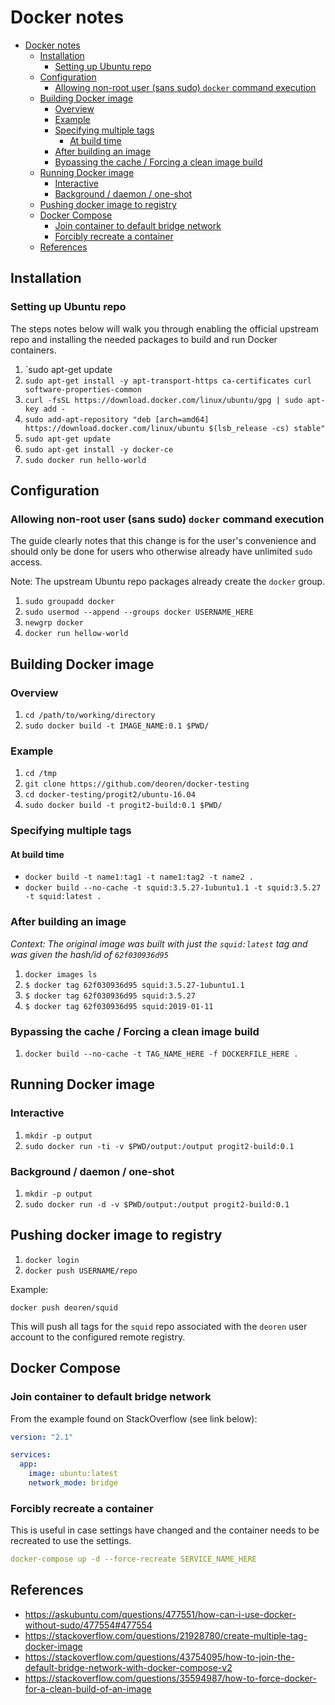 # Docker notes

- [Docker notes](#docker-notes)
  - [Installation](#installation)
    - [Setting up Ubuntu repo](#setting-up-ubuntu-repo)
  - [Configuration](#configuration)
    - [Allowing non-root user (sans sudo) `docker` command execution](#allowing-non-root-user-sans-sudo-docker-command-execution)
  - [Building Docker image](#building-docker-image)
    - [Overview](#overview)
    - [Example](#example)
    - [Specifying multiple tags](#specifying-multiple-tags)
      - [At build time](#at-build-time)
    - [After building an image](#after-building-an-image)
    - [Bypassing the cache / Forcing a clean image build](#bypassing-the-cache--forcing-a-clean-image-build)
  - [Running Docker image](#running-docker-image)
    - [Interactive](#interactive)
    - [Background / daemon / one-shot](#background--daemon--one-shot)
  - [Pushing docker image to registry](#pushing-docker-image-to-registry)
  - [Docker Compose](#docker-compose)
    - [Join container to default bridge network](#join-container-to-default-bridge-network)
    - [Forcibly recreate a container](#forcibly-recreate-a-container)
  - [References](#references)

## Installation

### Setting up Ubuntu repo

The steps notes below will walk you through enabling the official upstream repo and installing the needed packages to build and run Docker containers.

1. `sudo apt-get update
1. `sudo apt-get install -y apt-transport-https ca-certificates curl software-properties-common`
1. `curl -fsSL https://download.docker.com/linux/ubuntu/gpg | sudo apt-key add -`
1. `sudo add-apt-repository "deb [arch=amd64] https://download.docker.com/linux/ubuntu $(lsb_release -cs) stable"`
1. `sudo apt-get update`
1. `sudo apt-get install -y docker-ce`
1. `sudo docker run hello-world`

## Configuration

### Allowing non-root user (sans sudo) `docker` command execution

The guide clearly notes that this change is for the user's convenience
and should only be done for users who otherwise already have unlimited `sudo`
access.

Note: The upstream Ubuntu repo packages already create the `docker` group.

1. `sudo groupadd docker`
1. `sudo usermod --append --groups docker USERNAME_HERE`
1. `newgrp docker`
1. `docker run hellow-world`

## Building Docker image

### Overview

1. `cd /path/to/working/directory`
1. `sudo docker build -t IMAGE_NAME:0.1 $PWD/`

### Example

1. `cd /tmp`
1. `git clone https://github.com/deoren/docker-testing`
1. `cd docker-testing/progit2/ubuntu-16.04`
1. `sudo docker build -t progit2-build:0.1 $PWD/`

### Specifying multiple tags

#### At build time

- `docker build -t name1:tag1 -t name1:tag2 -t name2 .`
- `docker build --no-cache -t squid:3.5.27-1ubuntu1.1 -t squid:3.5.27 -t squid:latest .`

### After building an image

*Context: The original image was built with just the `squid:latest` tag and
was given the hash/id of `62f030936d95`*

1. `docker images ls`
1. `$ docker tag 62f030936d95 squid:3.5.27-1ubuntu1.1`
1. `$ docker tag 62f030936d95 squid:3.5.27`
1. `$ docker tag 62f030936d95 squid:2019-01-11`

### Bypassing the cache / Forcing a clean image build

1. `docker build --no-cache -t TAG_NAME_HERE -f DOCKERFILE_HERE .`

## Running Docker image

### Interactive

1. `mkdir -p output`
1. `sudo docker run -ti -v $PWD/output:/output progit2-build:0.1`

### Background / daemon / one-shot

1. `mkdir -p output`
1. `sudo docker run -d -v $PWD/output:/output progit2-build:0.1`

## Pushing docker image to registry

1. `docker login`
1. `docker push USERNAME/repo`

Example:

`docker push deoren/squid`

This will push all tags for the `squid` repo associated with the `deoren` user
account to the configured remote registry.

## Docker Compose

### Join container to default bridge network

From the example found on StackOverflow (see link below):

```yaml
version: "2.1"

services:
  app:
    image: ubuntu:latest
    network_mode: bridge
```

### Forcibly recreate a container

This is useful in case settings have changed and the container needs to be
recreated to use the settings.

```yaml
docker-compose​​ ​​up​​ ​​-d​​ ​​--force-recreate​​ SERVICE_NAME_HERE
```

## References

- <https://askubuntu.com/questions/477551/how-can-i-use-docker-without-sudo/477554#477554>
- <https://stackoverflow.com/questions/21928780/create-multiple-tag-docker-image>
- <https://stackoverflow.com/questions/43754095/how-to-join-the-default-bridge-network-with-docker-compose-v2>
- <https://stackoverflow.com/questions/35594987/how-to-force-docker-for-a-clean-build-of-an-image>

